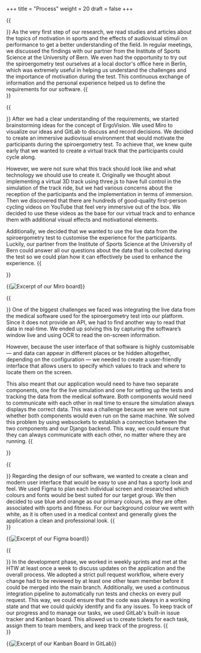 +++
title = "Process"
weight = 20
draft = false
+++

{{<section title="Research">}}
As the very first step of our research, we read studies and articles about the topics of motivation in sports and the effects of audiovisual stimuli on performance to get a better understanding of the field. In regular meetings, we discussed the findings with our partner from the Institute of Sports Science at the University of Bern. We even had the opportunity to try out the spiroergometry test ourselves at a local doctor's office here in Berlin, which was extremely useful in helping us understand the challenges and the importance of motivation during the test. This continuous exchange of information and the personal experience helped us to define the requirements for our software.
{{</section>}}

{{<section title="Conception">}}
After we had a clear understanding of the requirements, we started brainstorming ideas for the concept of ErgoVision. We used Miro to visualize our ideas and GitLab to discuss and record decisions. We decided to create an immersive audiovisual environment that would motivate the participants during the spiroergometry test. To achieve that, we knew quite early that we wanted to create a virtual track that the participants could cycle along. 

However, we were not sure what this track should look like and what technology we should use to create it. Originally we thought about implementing a virtual 3D track using three.js to have full control in the simulation of the track ride, but we had various concerns about the reception of the participants and the implementation in terms of immersion. Then we discovered that there are hundreds of good-quality first-person cycling videos on YouTube that feel very immersive out of the box. We decided to use these videos as the base for our virtual track and to enhance them with additional visual effects and motivational elements. 

Additionally, we decided that we wanted to use the live data from the spiroergometry test to customise the experience for the participants. Luckily, our partner from the Institute of Sports Science at the University of Bern could answer all our questions about the data that is collected during the test so we could plan how it can effectively be used to enhance the experience.
{{</section>}}

{{<image src="miro_screenshot.jpg" caption="Excerpt of our Miro board" alt="Excerpt of our Miro board">}}

{{<section title="Challenges">}}
One of the biggest challenges we faced was integrating the live data from the medical software used for the spiroergometry test into our platform. Since it does not provide an API, we had to find another way to read that data in real-time. We ended up solving this by capturing the software’s window live and using OCR to read the on-screen information. 

However, because the user interface of that software is highly customisable — and data can appear in different places or be hidden altogether, depending on the configuration — we needed to create a user-friendly interface that allows users to specify which values to track and where to locate them on the screen.

This also meant that our application would need to have two separate components, one for the live simulation and one for setting up the tests and tracking the data from the medical software. Both components would need to communicate with each other in real time to ensure the simulation always displays the correct data. This was a challenge because we were not sure whether both components would even run on the same machine. We solved this problem by using websockets to establish a connection between the two components and our Django backend. This way, we could ensure that they can always communicate with each other, no matter where they are running.
{{</section>}}

{{<section title="Design">}}
Regarding the design of our software, we wanted to create a clean and modern user interface that would be easy to use and has a sporty look and feel. We used Figma to plan each individual screen and researched which colours and fonts would be best suited for our target group. We then decided to use blue and orange as our primary colours, as they are often associated with sports and fitness. For our background colour we went with white, as it is often used in a medical context and generally gives the application a clean and professional look.
{{</section>}}

{{<image src="figma_screenshot.jpg" caption="Excerpt of our Figma board" alt="Excerpt of our Figma board">}}

{{<section title="Implementation">}}
In the development phase, we worked in weekly sprints and met at the HTW at least once a week to discuss updates on the application and the overall process. We adopted a strict pull request workflow, where every change had to be reviewed by at least one other team member before it could be merged into the main branch. Additionally, we used a continuous integration pipeline to automatically run tests and checks on every pull request. This way, we could ensure that the code was always in a working state and that we could quickly identify and fix any issues. To keep track of our progress and to manage our tasks, we used GitLab's built-in issue tracker and Kanban board. This allowed us to create tickets for each task, assign them to team members, and keep track of the progress.
{{</section>}}

{{<image src="kanban_board.jpg" caption="Excerpt of our Kanban Board in GitLab" alt="Excerpt of our Kanban Board in GitLab">}}